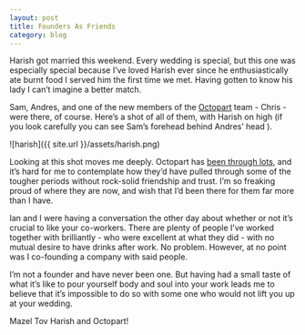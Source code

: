 ```yaml
---
layout: post
title: Founders As Friends
category: blog
---
```

Harish got married this weekend.   Every wedding is special, but this one was especially special because I’ve loved Harish ever since he enthusiastically ate burnt food I served him the first time we met. Having gotten to know his lady I can’t imagine a better match.  

Sam, Andres, and one of the new members of the [Octopart](http://octopart.com/) team - Chris - were there, of course.  Here’s a shot of all of them, with Harish on high (if you look carefully you can see Sam’s forehead behind Andres’ head ). 

![harish]({{ site.url }}/assets/harish.png)

Looking at this shot moves me deeply.  Octopart has [been through lots](http://techcrunch.com/2011/05/18/octopart-the-little-startup-that-hung-in-there/), and it’s hard for me to contemplate how they’d have pulled through some of the tougher periods without rock-solid friendship and trust.   I’m so freaking proud of where they are now, and wish that I’d been there for them far more than I have. 

Ian and I were having a conversation the other day about whether or not it’s crucial to like your co-workers.    There are plenty of people I’ve worked together with brilliantly - who were excellent at what they did - with no mutual desire to have drinks after work. No problem.  However, at no point was I co-founding a company with said people.  

I’m not a founder and have never been one.  But having had a small taste of what it’s like to pour yourself body and soul into your work leads me to believe that it’s impossible to do so with some one who would not lift you up at your wedding.

Mazel Tov Harish and Octopart!
